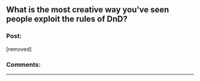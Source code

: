 ## What is the most creative way you've seen people exploit the rules of DnD?

### Post:

[removed]

### Comments:

---

